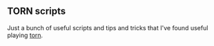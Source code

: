 TORN scripts
----------

Just a bunch of useful scripts and tips and tricks that I've found useful playing [torn](https://www.torn.com/).